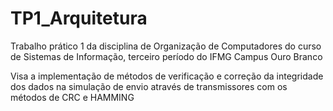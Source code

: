 # TP1_Arquitetura
Trabalho prático 1 da disciplina de Organização de Computadores do curso de Sistemas de Informação, terceiro período do IFMG Campus Ouro Branco

Visa a implementação de métodos de verificação e correção da integridade dos dados na simulação de envio através de transmissores com os métodos de CRC e HAMMING
